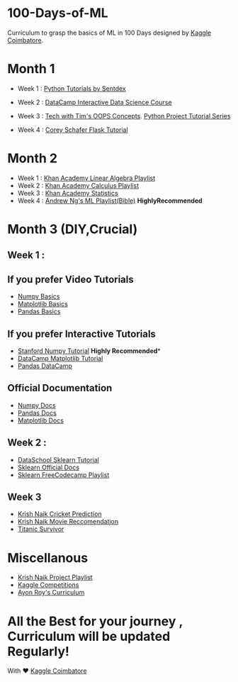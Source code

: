 # 100-Days-of-ML
Curriculum to grasp the basics of ML in 100 Days designed by [Kaggle Coimbatore]().

# Month 1
     
   - Week 1 : [Python Tutorials by Sentdex](https://www.youtube.com/playlist?list=PLQVvvaa0QuDfKTOs3Keq_kaG2P55YRn5v)
   - Week 2 : [DataCamp Interactive Data Science Course](https://learn.datacamp.com/courses/intro-to-python-for-data-science)
   - Week 3 : [Tech with Tim's OOPS Concepts](https://www.youtube.com/watch?v=JeznW_7DlB0). 
              [Python Project Tutorial Series](https://www.youtube.com/playlist?list=PLzMcBGfZo4-lMz6bsWzF2tt8K8iZJdLd1)
              
   - Week 4 : [Corey Schafer Flask Tutorial](https://www.youtube.com/playlist?list=PL-osiE80TeTs4UjLw5MM6OjgkjFeUxCYH)
                       
   
# Month 2 
    
   - Week 1 : [Khan Academy Linear Algebra Playlist](https://www.youtube.com/playlist?list=PLFD0EB975BA0CC1E0)
   - Week 2 : [Khan Academy Calculus Playlist](https://www.youtube.com/playlist?list=PL19E79A0638C8D449)
   - Week 3 : [Khan Academy Statistics](https://www.youtube.com/playlist?list=PL1328115D3D8A2566)
   - Week 4 : [Andrew Ng's ML Playlist(Bible)](https://www.youtube.com/playlist?list=PLLssT5z_DsK-h9vYZkQkYNWcItqhlRJLN)  **HighlyRecommended**
   
   
# Month 3 (DIY,Crucial)
   ## Week 1 :
   ## If you prefer Video Tutorials
   - [Numpy Basics](https://www.youtube.com/watch?v=GB9ByFAIAH4&t=3s)
   - [Matplotlib Basics](https://www.youtube.com/playlist?list=PL-osiE80TeTvipOqomVEeZ1HRrcEvtZB_)
   - [Pandas Basics](https://www.youtube.com/playlist?list=PL5-da3qGB5ICCsgW1MxlZ0Hq8LL5U3u9y) 
       
     
   ## If you prefer Interactive Tutorials 
   -  [Stanford Numpy Tutorial](https://cs231n.github.io/python-numpy-tutorial/) **Highly Recommended***
   -  [DataCamp Matplotlib Tutorial](https://learn.datacamp.com/courses/introduction-to-matplotlib)
   -  [Pandas DataCamp](https://www.datacamp.com/community/tutorials/pandas-tutorial-dataframe-python)
   
   ## Official Documentation
   - [Numpy Docs](https://numpy.org/)
   - [Pandas Docs](https://pandas.pydata.org/)
   - [Matplotlib Docs](https://matplotlib.org/)
   
   
   ## Week 2 :
   -  [DataSchool Sklearn Tutorial](https://www.youtube.com/playlist?list=PL5-da3qGB5ICeMbQuqbbCOQWcS6OYBr5A)
   -  [Sklearn Official Docs](https://scikit-learn.org/)
   -  [Sklearn FreeCodecamp Playlist](https://www.youtube.com/watch?v=pqNCD_5r0IU)
   
   ## Week 3 
   - [Krish Naik Cricket Prediction](https://www.youtube.com/watch?v=4CtyDxfhoN8)
   - [Krish Naik Movie Reccomendation](https://www.youtube.com/watch?v=A_78fGgQMjM)
   - [Titanic Survivor](https://www.youtube.com/watch?v=fS70iptz-XU&t=)
   
   
  # Miscellanous
  
  - [Krish Naik Project Playlist](https://www.youtube.com/playlist?list=PLZoTAELRMXVNUcr7osiU7CCm8hcaqSzGw)
  - [Kaggle Competitions](https://www.youtube.com/playlist?list=PLZoTAELRMXVPiKOxbwaniXjHJ02bdkLWy)
  - [Ayon Roy's Curriculum](https://github.com/ayonroy2000/100DaysOfMLCode/blob/master/Coursework.md)
   
   
# All the Best for your journey , Curriculum will be updated Regularly! 


   With ♥️ [Kaggle Coimbatore]()
